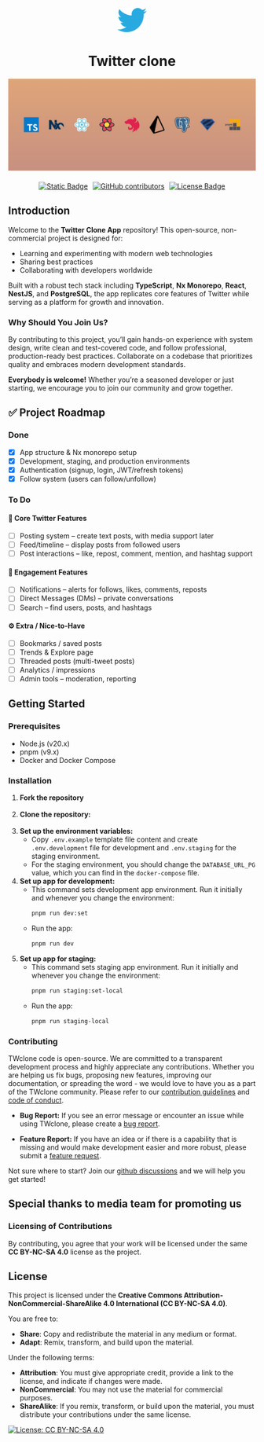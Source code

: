 <div align="center">
    <img src="libs/ui/assets/src/lib/img/twitter-logo-png.png" alt="logo" style="width: 60px;">
    <h1>Twitter clone</h1>
</div>
<div align="center">
    <img src="libs/ui/assets/src/lib/img/jumbo post.jpg">
    <div style="display: flex; justify-content: center; gap: 10px; margin-top: 20px;">
        <a href="https://creativecommons.org/licenses/by-nc-sa/4.0/legalcode.txt" target="_blank">
            <img alt="Static Badge" src="https://img.shields.io/badge/license%20-%20CCBYNCSA4.0-blue" style="height: 20px;">
        </a>
        <a href="https://github.com/Pajkic-lab/twitter-clone/graphs/contributors" target="_blank">
            <img alt="GitHub contributors" src="https://img.shields.io/github/contributors-anon/Pajkic-lab/twitter-clone" style="height: 20px;" > 
        </a>
        <a href="https://github.com/Pajkic-lab/twitter-clone" target="_blank">
            <img src="https://img.shields.io/github/stars/Pajkic-lab/twitter-clone" alt="License Badge" style="height: 20px;"> 
        </a>
    </div>
</div>

## Introduction

Welcome to the **Twitter Clone App** repository! This open-source, non-commercial project is designed for:

- Learning and experimenting with modern web technologies
- Sharing best practices
- Collaborating with developers worldwide

Built with a robust tech stack including **TypeScript**, **Nx Monorepo**, **React**, **NestJS**, and **PostgreSQL**, the app replicates core features of Twitter while serving as a platform for growth and innovation.

### Why Should You Join Us?

By contributing to this project, you’ll gain hands-on experience with system design, write clean and test-covered code, and follow professional, production-ready best practices. Collaborate on a codebase that prioritizes quality and embraces modern development standards.

**Everybody is welcome!** Whether you’re a seasoned developer or just starting, we encourage you to join our community and grow together.

## ✅ Project Roadmap

### Done

- [x] App structure & Nx monorepo setup
- [x] Development, staging, and production environments
- [x] Authentication (signup, login, JWT/refresh tokens)
- [x] Follow system (users can follow/unfollow)

### To Do

#### 📝 Core Twitter Features

- [ ] Posting system – create text posts, with media support later
- [ ] Feed/timeline – display posts from followed users
- [ ] Post interactions – like, repost, comment, mention, and hashtag support

#### 🔔 Engagement Features

- [ ] Notifications – alerts for follows, likes, comments, reposts
- [ ] Direct Messages (DMs) – private conversations
- [ ] Search – find users, posts, and hashtags

#### ⚙️ Extra / Nice-to-Have

- [ ] Bookmarks / saved posts
- [ ] Trends & Explore page
- [ ] Threaded posts (multi-tweet posts)
- [ ] Analytics / impressions
- [ ] Admin tools – moderation, reporting

## Getting Started

### Prerequisites

- Node.js (v20.x)
- pnpm (v9.x)
- Docker and Docker Compose

### Installation

1. **Fork the repository**
   <br/>
   <br/>
2. **Clone the repository:**
   <br/>
   <br/>
3. **Set up the environment variables:**
   - Copy `.env.example` template file content and create `.env.development` file for development and `.env.staging` for the staging environment.
   - For the staging environment, you should change the `DATABASE_URL_PG` value, which you can find in the `docker-compose` file.
4. **Set up app for development:**
   - This command sets development app environment. Run it initially and whenever you change the environment:
     ```bash
     pnpm run dev:set
     ```
   - Run the app:
     ```bash
     pnpm run dev
     ```
5. **Set up app for staging:**
   - This command sets staging app environment. Run it initially and whenever you change the environment:
     ```bash
     pnpm run staging:set-local
     ```
   - Run the app:
     ```bash
     pnpm run staging-local
     ```

### Contributing

TWclone code is open-source. We are committed to a transparent development process and highly appreciate any contributions. Whether you are helping us fix bugs, proposing new features, improving our documentation, or spreading the word - we would love to have you as a part of the TWclone community. Please refer to our [contribution guidelines](./CONTRIBUTING.md) and [code of conduct](./CODE_OF_CONDUCT.md).

- **Bug Report:** If you see an error message or encounter an issue while using TWclone, please create a [bug report](https://github.com/Pajkic-lab/twitter-clone/issues/new?assignees=&labels=&projects=&template=bug_report.md&title=).

- **Feature Report:** If you have an idea or if there is a capability that is missing and would make development easier and more robust, please submit a [feature request](https://github.com/Pajkic-lab/twitter-clone/issues/new?assignees=&labels=&projects=&template=feature_request.md&title=).

Not sure where to start? Join our [github discussions](https://github.com/Pajkic-lab/twitter-clone/discussions) and we will help you get started!

## Special thanks to media team for promoting us

### Licensing of Contributions

By contributing, you agree that your work will be licensed under the same **CC BY-NC-SA 4.0** license as the project.

## License

This project is licensed under the **Creative Commons Attribution-NonCommercial-ShareAlike 4.0 International (CC BY-NC-SA 4.0)**.

You are free to:

- **Share**: Copy and redistribute the material in any medium or format.
- **Adapt**: Remix, transform, and build upon the material.

Under the following terms:

- **Attribution**: You must give appropriate credit, provide a link to the license, and indicate if changes were made.
- **NonCommercial**: You may not use the material for commercial purposes.
- **ShareAlike**: If you remix, transform, or build upon the material, you must distribute your contributions under the same license.

[![License: CC BY-NC-SA 4.0](https://img.shields.io/badge/License-CC%20BY--NC--SA%204.0-lightgrey.svg)](https://creativecommons.org/licenses/by-nc-sa/4.0/)
